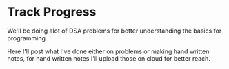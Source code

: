 # Track Progress
 
 We'll be doing alot of DSA problems for better understanding the basics for programming.
 
 Here I'll post what I've done either on problems or making hand written notes, for hand written notes I'll upload those on cloud for better reach.
 
 
